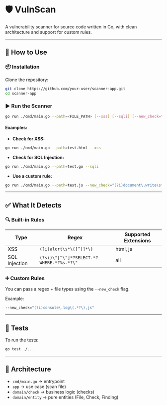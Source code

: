 # 🛡️ VulnScan

A vulnerability scanner for source code written in Go, with clean architecture and support for custom rules.

---

## 🚀 How to Use

### 📦 Installation

Clone the repository:

```bash
git clone https://github.com/your-user/scanner-app.git
cd scanner-app
```

### ▶️ Run the Scanner

```bash
go run ./cmd/main.go --path=<FILE_PATH> [--xss] [--sqli] [--new_check="<REGEX>,<ext1>,<ext2>"]
```

#### Examples:

* **Check for XSS:**

```bash
go run ./cmd/main.go --path=test.html --xss
```

* **Check for SQL Injection:**

```bash
go run ./cmd/main.go --path=test.go --sqli
```

* **Use a custom rule:**

```bash
go run ./cmd/main.go --path=test.js --new_check="(?i)document\.write\s*\(.*?\),js,html"
```

---

## ✅ What It Detects

### 🔍 Built-in Rules

| Type          | Regex                                    | Supported Extensions |
| ------------- | ---------------------------------------- | -------------------- |
| XSS           | `(?i)alert\s*\([^)]*\)`                  | html, js             |
| SQL Injection | `(?si)\"[^\"]*?SELECT.*?WHERE.*?%s.*?\"` | all                  |

### ➕ Custom Rules

You can pass a regex + file types using the `--new_check` flag.

Example:

```bash
--new_check="(?i)console\.log\(.*?\),js"
```

---

## 🧪 Tests

To run the tests:

```bash
go test ./...
```

---

## 🧱 Architecture

* `cmd/main.go` → entrypoint
* `app` → use case (scan file)
* `domain/check` → business logic (checks)
* `domain/entity` → pure entities (File, Check, Finding)

